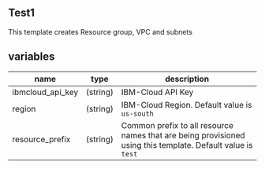 ## Test1
This template creates Resource group, VPC and subnets 

## variables 
|name|type|description|
|-----|----|----|
|ibmcloud_api_key |(string) | IBM-Cloud API Key|
|region |(string) |IBM-Cloud Region. Default value is `us-south`|
|resource_prefix| (string)  |Common prefix to all resource names that are being provisioned using this template. Default value is `test`|